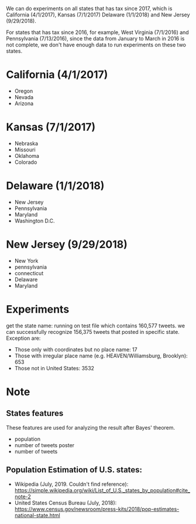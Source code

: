 We can do experiments on all states that has tax since 2017, which is California (4/1/2017), Kansas (7/1/2017) Delaware (1/1/2018) and New Jersey (9/29/2018). 

For states that has tax since 2016, for example, West Virginia (7/1/2016) and Pennsylvania (7/13/2016), since the data from January to March in 2016 is not complete, we don't have enough data to run experiments on these two states.

# California (4/1/2017)

- Oregon
- Nevada
- Arizona

# Kansas (7/1/2017)

- Nebraska
- Missouri
- Oklahoma
- Colorado

# Delaware (1/1/2018)
- New Jersey
- Pennsylvania
- Maryland
- Washington D.C.

# New Jersey (9/29/2018)
- New York
- pennsylvania
- connecticut
- Delaware
- Maryland

# Experiments

get the state name: running on test file which contains 160,577 tweets. we can successfully recognize 156,375 tweets that posted in specific state. Exception are:
- Those only with coordinates but no place name: 17
- Those with irregular place name (e.g. HEAVEN/Williamsburg, Brooklyn): 653
- Those not in United States: 3532

# Note
## States features
These features are used for analyzing the result after Bayes' theorem. 
- population
- number of tweets poster
- number of tweets

## Population Estimation of U.S. states:
- Wikipedia (July, 2019. Couldn't find reference): https://simple.wikipedia.org/wiki/List_of_U.S._states_by_population#cite_note-2
- United States Census Bureau (July, 2018): https://www.census.gov/newsroom/press-kits/2018/pop-estimates-national-state.html



